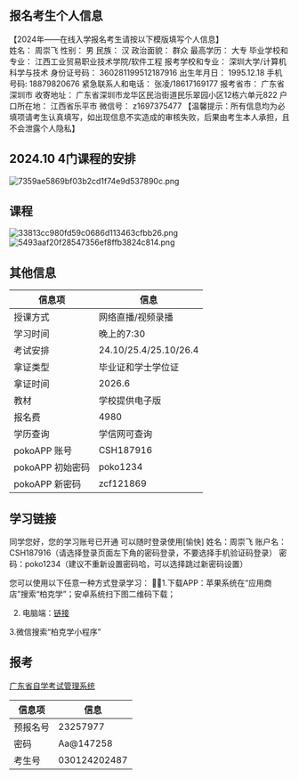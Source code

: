 ## 报名考生个人信息
【2024年——在线入学报名考生请按以下模版填写个人信息】   
姓名： 周崇飞
性别： 男
民族： 汉
政治面貌： 群众
最高学历： 大专
毕业学校和专业： 江西工业贸易职业技术学院/软件工程
报考学校和专业： 深圳大学/计算机科学与技术
身份证号码： 360281199512187916
出生年月日： 1995.12.18
手机号码:  18879820676
紧急联系人和电话： 张凌/18617169177
报考省市： 广东省深圳市
收寄地址： 广东省深圳市龙华区民治街道民乐翠园小区12栋六单元822
户口所在地： 江西省乐平市
微信号： z1697375477
【温馨提示：所有信息均为必填项请考生认真填写，如出现信息不实造成的审核失败，后果由考生本人承担，且不会泄露个人隐私】

## 2024.10 4门课程的安排
![7359ae5869bf03b2cd1f74e9d537890c.png](evernotecid://B35F8326-F8F7-4306-83B3-5296DB68B0F4/appyinxiangcom/39954745/ENResource/p762)

## 课程
![33813cc980fd59c0686d113463cfbb26.png](evernotecid://B35F8326-F8F7-4306-83B3-5296DB68B0F4/appyinxiangcom/39954745/ENResource/p763)
![5493aaf20f28547356ef8ffb3824c814.png](evernotecid://B35F8326-F8F7-4306-83B3-5296DB68B0F4/appyinxiangcom/39954745/ENResource/p764)

## 其他信息

| 信息项 | 信息 |
| --- | --- |
| 授课方式 | 网络直播/视频录播 |
| 学习时间 | 晚上的7:30 |
| 考试安排 | 24.10/25.4/25.10/26.4 |
| 拿证类型 | 毕业证和学士学位证 |
| 拿证时间 | 2026.6 |
| 教材 | 学校提供电子版 |
| 报名费 | 4980 |
| 学历查询 | 学信网可查询 |
| pokoAPP 账号 | CSH187916 |
| pokoAPP 初始密码 | poko1234 |
| pokoAPP 新密码 | zcf121869 |

## 学习链接
同学您好，您的学习账号已开通 可以随时登录使用[愉快]
姓名：周崇飞
账户名：CSH187916（请选择登录页面左下角的密码登录，不要选择手机验证码登录）
密码：poko1234（建议不重新设置密码哈，可以选择跳过新密码设置）

您可以使用以下任意一种方式登录学习：
🌟🌟1.下载APP：苹果系统在“应用商店”搜索“柏克学”；安卓系统扫下图二维码下载；

2. 电脑端：[链接](https://study.myunedu.com/studyPC/#/homePage?rentId=753)

3.微信搜索“柏克学小程序”

## 报考

[广东省自学考试管理系统](https://www.eeagd.edu.cn/selfec)

| 信息项 | 信息 |
| --- | --- |
| 预报名号  | 23257977  |
| 密码 | Aa@147258  |
| 考生号  | 030124202487  |